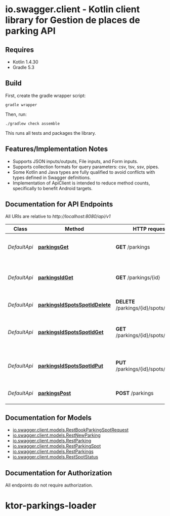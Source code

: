 # io.swagger.client - Kotlin client library for Gestion de places de parking API

## Requires

* Kotlin 1.4.30
* Gradle 5.3

## Build

First, create the gradle wrapper script:

```
gradle wrapper
```

Then, run:

```
./gradlew check assemble
```

This runs all tests and packages the library.

## Features/Implementation Notes

* Supports JSON inputs/outputs, File inputs, and Form inputs.
* Supports collection formats for query parameters: csv, tsv, ssv, pipes.
* Some Kotlin and Java types are fully qualified to avoid conflicts with types defined in Swagger definitions.
* Implementation of ApiClient is intended to reduce method counts, specifically to benefit Android targets.

<a name="documentation-for-api-endpoints"></a>
## Documentation for API Endpoints

All URIs are relative to *http://localhost:8080/api/v1*

Class | Method | HTTP request | Description
------------ | ------------- | ------------- | -------------
*DefaultApi* | [**parkingsGet**](docs/DefaultApi.md#parkingsget) | **GET** /parkings | Récupérer la liste de tous les parkings
*DefaultApi* | [**parkingsIdGet**](docs/DefaultApi.md#parkingsidget) | **GET** /parkings/{id} | Récupérer les détails d'un parking spécifique
*DefaultApi* | [**parkingsIdSpotsSpotIdDelete**](docs/DefaultApi.md#parkingsidspotsspotiddelete) | **DELETE** /parkings/{id}/spots/{spotId} | Libérer une place de parking
*DefaultApi* | [**parkingsIdSpotsSpotIdGet**](docs/DefaultApi.md#parkingsidspotsspotidget) | **GET** /parkings/{id}/spots/{spotId} | Récupérer les détails d'une place de parking spécifique
*DefaultApi* | [**parkingsIdSpotsSpotIdPut**](docs/DefaultApi.md#parkingsidspotsspotidput) | **PUT** /parkings/{id}/spots/{spotId} | Mettre à jour le statut d'une place de parking
*DefaultApi* | [**parkingsPost**](docs/DefaultApi.md#parkingspost) | **POST** /parkings | Créer un nouveau parking

<a name="documentation-for-models"></a>
## Documentation for Models

 - [io.swagger.client.models.RestBookParkingSpotRequest](docs/RestBookParkingSpotRequest.md)
 - [io.swagger.client.models.RestNewParking](docs/RestNewParking.md)
 - [io.swagger.client.models.RestParking](docs/RestParking.md)
 - [io.swagger.client.models.RestParkingSpot](docs/RestParkingSpot.md)
 - [io.swagger.client.models.RestParkings](docs/RestParkings.md)
 - [io.swagger.client.models.RestSpotStatus](docs/RestSpotStatus.md)

<a name="documentation-for-authorization"></a>
## Documentation for Authorization

All endpoints do not require authorization.
# ktor-parkings-loader
